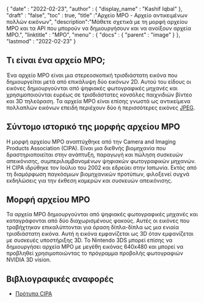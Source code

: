 {
  "date" : "2022-02-23",
  "author" : {
    "display_name" : "Kashif Iqbal"
},
  "draft" : "false",
  "toc" : true,
  "title" :"Αρχείο MPO - Αρχείο αντικειμένων πολλών εικόνων",
  "description":"Μάθετε σχετικά με τη μορφή αρχείου MPO και τα API που μπορούν να δημιουργήσουν και να ανοίξουν αρχεία MPO.",
  "linktitle" : "MPO",
  "menu" : {
    "docs" : {
      "parent" : "image"
}
},
  "lastmod" : "2022-02-23"
}

## Τι είναι ένα αρχείο MPO;

Ένα αρχείο MPO είναι μια στερεοσκοπική τρισδιάστατη εικόνα που δημιουργείται μετά από επικάλυψη δύο εικόνων 2D. Αυτού του είδους οι εικόνες δημιουργούνται από ψηφιακές φωτογραφικές μηχανές και χρησιμοποιούνται ευρέως σε τρισδιάστατες κονσόλες παιχνιδιών βίντεο και 3D τηλεόραση. Τα αρχεία MPO είναι επίσης γνωστά ως αντικείμενα πολλαπλών εικόνων επειδή περιέχουν δύο ή περισσότερες εικόνες [JPEG](/el/image/jpeg/).

## Σύντομο ιστορικό της μορφής αρχείου MPO

Η μορφή αρχείου MPO αναπτύχθηκε από την Camera and Imaging Products Association (CIPA). Είναι μια διεθνής βιομηχανία που δραστηριοποιείται στην ανάπτυξη, παραγωγή και πώληση συσκευών απεικόνισης, συμπεριλαμβανομένων ψηφιακών φωτογραφικών μηχανών. Η CIPA ιδρύθηκε τον Ιούλιο του 2002 και εδρεύει στην Ιαπωνία. Εκτός από τη διαμόρφωση παγκόσμιων βιομηχανικών προτύπων, φιλοξενεί συχνά εκδηλώσεις για την έκθεση καμερών και συσκευών απεικόνισης.

## Μορφή αρχείου MPO

Τα αρχεία MPO δημιουργούνται από ψηφιακές φωτογραφικές μηχανές και καταγράφονται από δύο διαχωρισμένους φακούς. Αυτές οι εικόνες που τραβήχτηκαν επικαλύπτονται για όραση δίπλα-δίπλα ως μια ενιαία τρισδιάστατη εικόνα. Αυτή η εικόνα εμφανίζεται ως 3D όταν εμφανίζεται με συσκευές υποστήριξης 3D. Το Nintendo 3DS μπορεί επίσης να δημιουργήσει αρχεία MPO με μεγέθη εικόνας 640x480 και μπορεί να προβληθεί χρησιμοποιώντας το πρόγραμμα προβολής φωτογραφιών NVIDIA 3D vision.

## Βιβλιογραφικές αναφορές ##

* [Πρότυπα CIPA](https://www.cipa.jp/e/std/std-sec.html)

